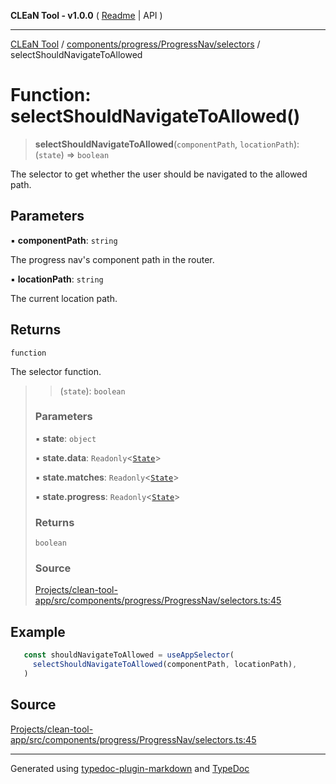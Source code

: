 **CLEaN Tool - v1.0.0** ( [Readme](../../../../../README.md) \| API )

***

[CLEaN Tool](../../../../../modules.md) / [components/progress/ProgressNav/selectors](../README.md) / selectShouldNavigateToAllowed

# Function: selectShouldNavigateToAllowed()

> **selectShouldNavigateToAllowed**(`componentPath`, `locationPath`): (`state`) => `boolean`

The selector to get whether the user should be navigated to the allowed path.

## Parameters

▪ **componentPath**: `string`

The progress nav's component path in the router.

▪ **locationPath**: `string`

The current location path.

## Returns

`function`

The selector function.

> > (`state`): `boolean`
>
> ### Parameters
>
> ▪ **state**: `object`
>
> ▪ **state.data**: `Readonly`\<[`State`](../../../../../reducers/data/interfaces/State.md)\>
>
> ▪ **state.matches**: `Readonly`\<[`State`](../../../../../selectors/progress/private/interfaces/State.md)\>
>
> ▪ **state.progress**: `Readonly`\<[`State`](../../../../../selectors/progress/private/interfaces/State.md)\>
>
> ### Returns
>
> `boolean`
>
> ### Source
>
> [Projects/clean-tool-app/src/components/progress/ProgressNav/selectors.ts:45](https://github.com/yuckyh/clean-tool-app/)
>

## Example

```ts
   const shouldNavigateToAllowed = useAppSelector(
     selectShouldNavigateToAllowed(componentPath, locationPath),
   )
```

## Source

[Projects/clean-tool-app/src/components/progress/ProgressNav/selectors.ts:45](https://github.com/yuckyh/clean-tool-app/)

***

Generated using [typedoc-plugin-markdown](https://www.npmjs.com/package/typedoc-plugin-markdown) and [TypeDoc](https://typedoc.org/)
